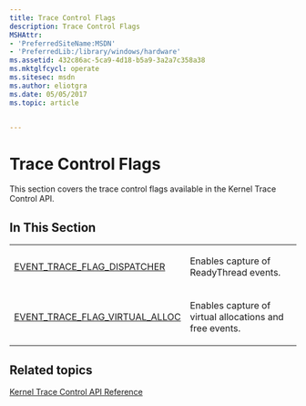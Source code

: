 ```yaml
---
title: Trace Control Flags
description: Trace Control Flags
MSHAttr:
- 'PreferredSiteName:MSDN'
- 'PreferredLib:/library/windows/hardware'
ms.assetid: 432c86ac-5ca9-4d18-b5a9-3a2a7c358a38
ms.mktglfcycl: operate
ms.sitesec: msdn
ms.author: eliotgra
ms.date: 05/05/2017
ms.topic: article


---
```


# Trace Control Flags


This section covers the trace control flags available in the Kernel Trace Control API.

## In This Section


<table>
<colgroup>
<col width="50%" />
<col width="50%" />
</colgroup>
<tbody>
<tr class="odd">
<td><p><a href="event-trace-flag-dispatcher.md" data-raw-source="[EVENT_TRACE_FLAG_DISPATCHER](event-trace-flag-dispatcher.md)">EVENT_TRACE_FLAG_DISPATCHER</a></p></td>
<td><p>Enables capture of ReadyThread events.</p></td>
</tr>
<tr class="even">
<td><p><a href="event-trace-flag-virtual-alloc.md" data-raw-source="[EVENT_TRACE_FLAG_VIRTUAL_ALLOC](event-trace-flag-virtual-alloc.md)">EVENT_TRACE_FLAG_VIRTUAL_ALLOC</a></p></td>
<td><p>Enables capture of virtual allocations and free events.</p></td>
</tr>
</tbody>
</table>

 

## Related topics


[Kernel Trace Control API Reference](kernel-trace-control-api-reference.md)

 

 







